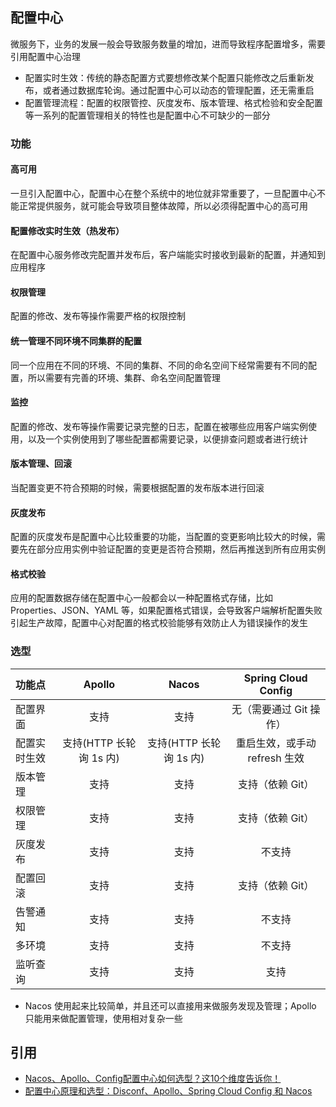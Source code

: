 ## 配置中心

微服务下，业务的发展一般会导致服务数量的增加，进而导致程序配置增多，需要引用配置中心治理

- 配置实时生效：传统的静态配置方式要想修改某个配置只能修改之后重新发布，或者通过数据库轮询。通过配置中心可以动态的管理配置，还无需重启
- 配置管理流程：配置的权限管控、灰度发布、版本管理、格式检验和安全配置等一系列的配置管理相关的特性也是配置中心不可缺少的一部分

### 功能

#### 高可用

一旦引入配置中心，配置中心在整个系统中的地位就非常重要了，一旦配置中心不能正常提供服务，就可能会导致项目整体故障，所以必须得配置中心的高可用

#### 配置修改实时生效（热发布）

在配置中心服务修改完配置并发布后，客户端能实时接收到最新的配置，并通知到应用程序

#### 权限管理

配置的修改、发布等操作需要严格的权限控制

#### 统一管理不同环境不同集群的配置

同一个应用在不同的环境、不同的集群、不同的命名空间下经常需要有不同的配置，所以需要有完善的环境、集群、命名空间配置管理

#### 监控

配置的修改、发布等操作需要记录完整的日志，配置在被哪些应用客户端实例使用，以及一个实例使用到了哪些配置都需要记录，以便排查问题或者进行统计

#### 版本管理、回滚

当配置变更不符合预期的时候，需要根据配置的发布版本进行回滚

#### 灰度发布

配置的灰度发布是配置中心比较重要的功能，当配置的变更影响比较大的时候，需要先在部分应用实例中验证配置的变更是否符合预期，然后再推送到所有应用实例

#### 格式校验

应用的配置数据存储在配置中心一般都会以一种配置格式存储，比如 Properties、JSON、YAML 等，如果配置格式错误，会导致客户端解析配置失败引起生产故障，配置中心对配置的格式校验能够有效防止人为错误操作的发生

### 选型

| 功能点 | Apollo | Nacos | Spring Cloud Config |
| :- | :-: | :-: | :-: |
| 配置界面 | 支持 | 支持 | 无（需要通过 Git 操作） |
| 配置实时生效 | 支持(HTTP 长轮询 1s 内) | 支持(HTTP 长轮询 1s 内)  | 重启生效，或手动 refresh 生效 |
| 版本管理 | 支持 | 支持 | 支持（依赖 Git） |
| 权限管理 | 支持 | 支持 | 支持（依赖 Git） |
| 灰度发布 | 支持 | 支持 | 不支持 |
| 配置回滚 | 支持 | 支持 | 支持（依赖 Git） |
| 告警通知 | 支持 | 支持 | 不支持 |
| 多环境 | 支持 | 支持 | 不支持 |
| 监听查询 | 支持 | 支持 | 支持 |

- Nacos 使用起来比较简单，并且还可以直接用来做服务发现及管理；Apollo 只能用来做配置管理，使用相对复杂一些

## 引用

- [Nacos、Apollo、Config配置中心如何选型？这10个维度告诉你！](https://mp.weixin.qq.com/s/o-5_JwfUOElmzJSiMCSxYg)
- [配置中心原理和选型：Disconf、Apollo、Spring Cloud Config 和 Nacos](https://mp.weixin.qq.com/s/1D-X6MyMxZriX7NkYWS5zA)
